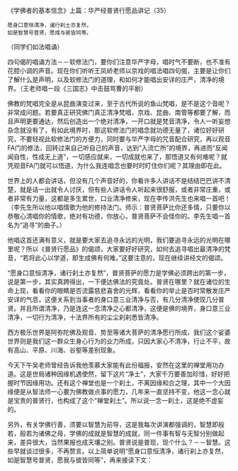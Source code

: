 《学佛者的基本信念》上篇：华严经普贤行愿品讲记（35）

```
愿身口意恒清净，诸行刹土亦复然，
如是智慧号普贤，愿成与彼皆同等。
```

（同学们如法唱诵）

四句偈的唱诵方法－－软修法门，要你们注意华严字母，唱时气不要断，也不准有花腔小调的声音。现在你们听听王凤峤老师以京戏的唱法唱四句偈，主要是让你们了解什么是声明，以及软修法门的道理，和如何才能唱出安详的庄严，清净的境界。（王老师唱一段《三国志》中击鼓骂曹的平剧）

佛教的梵唱完全是从昆曲演变过来，至于古代所说的鱼山梵唱，是不是这个音呢？非常成问题。若要真正研究佛门真正清净梵唱，京戏、昆曲、南管等都要了解，而且声明更要通达，然后创造出一个绝对清净，一开口就是梵音清净，令人一听妄想杂念就没有了，有如此境界时，那这软修法门的唱念就功德无量了，诸位好好研究，不要轻视此软修法门的方便力，同时要与华严字母的咒音配合研究，再以观音FA门的修法，回转过来自己听自己的声音，达到“入流亡所”的境界，再进而“反闻闻自性，性成无上道”，一切感应就来，一切成就也来了，那悟道又有何难呢？就凭观音FA门就可以悟道，为什么我连唱念也要时时盯住你们呢？其理由即在此。

世界上的人都会讲话，但没有几个声音好的，你看许多人讲话不是结结巴巴讲不清楚，就是话一出就令人讨厌，但有些人讲话令人听起来很舒服，或者非常庄重，或者非常有力量，这都是多生累世，口业清净修来，现在李传洪先生也来唱一首吧！（李先生所以他以唱情歌为他的修持法门。师示：普贤菩萨比你还多情，只要你以恭敬心清唱你的情歌，绝对有功德，你放心，普贤菩萨不会怪你的。李先生唱一首名为“追寻”的曲子。）

他唱这首还满有意义，就是要大家去追寻永远的光明，我们要追寻永远的光明在哪里呢？所以《普贤行愿品》的偈颂，大家要好好研究，如何去追寻唱出最清净的梵音，“若将此心以学道，即生成佛有何难。”这要注意的，现在继续讲经文的偈颂。

“愿身口意恒清净，诸行刹土亦复然”，普贤菩萨的愿力是学佛必须跨出的第一步，说是第一步，其实真跨得出，一下便达佛法的究竟处。普贤在哪里？就在诸位的生命上现，看看你的眼睛是否流露慈悲喜舍的光辉，看看你的举止是否时常散发庄严安详的气息，这便关系到当事者的身口意三业清净与否，有几分清净使现几分普贤。并且所谓清净，乃是连这一念清净之心都清净，这便是佛的境界，身口意三业清净，一切行为清净，十法界所有的尘尘刹刹悉皆清净。

西方极乐世界是阿弥陀佛及观音、势至等诸大菩萨的清净愿行所成，我们这个娑婆世界则是我们这一群众生身心行为的业力所成，只因大家心不清净，行止不平，故有高山、平原、川海、谷壑等差别现象。

今天下午吴老师曾经告诉我他羡慕大家能有此份福报，安然在这里的禅堂用功办道。这是世局诸种因缘机遇使然，留下这片“净土”，大家千万要善加珍惜，好好把握时节因缘用功。还有这个禅堂也是一个刹土，不离因缘和合之理，其中一个大因缘便是从智法师一心要为佛教做点事的愿力，几年来一直坚持不变，他这一念心就是宝贵的普贤行，也构成了这个“禅堂刹土”。所以说一念一刹土，这是绝不虚妄的。

另外，有关学佛行善，须要以智慧为前导，这是我每次讲演都强调的，智慧即般若，般若为诸佛之母，学佛的成就是智慧的成就，同一件事有智与无智分别做起来，差异很大，当然果报也成天壤之别。普贤说是普现，现个什么？－－智慧。这些早就谈过很多，不再赘言。以上简单说明“愿身口意恒清净，诸行刹上亦复然，如是智慧号普贤，愿我与彼皆同等”，再来接读下文：


